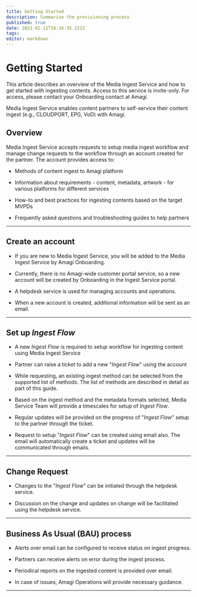```yaml
---
title: Getting Started
description: Summarise the provisioning process
published: true
date: 2021-01-11T16:16:35.151Z
tags: 
editor: markdown
---
```


# Getting Started

This article describes an overview of the Media Ingest Service and how to get started with ingesting contents. Access to this service is invite-only. For access, please contact your Onboarding contact at Amagi.

Media Ingest Service enables content partners to self-service their content ingest (e.g., CLOUDPORT, EPG, VoD) with Amagi. 

## Overview

Media Ingest Service accepts requests to setup media ingest workflow and manage change requests to the workflow through an account created for the partner. The account provides access to:

* Methods of content ingest to Amagi platform

* Information about requirements - content, metadata, artwork - for various platforms for different services

* How-to and best practices for ingesting contents based on the target MVPDs

* Frequently asked questions and troubleshooting guides to help partners

------

## Create an account

* If you are new to Media Ingest Service, you will be added to the Media Ingest Service by Amagi Onboarding. 

* Currently, there is no Amagi-wide customer portal service, so a new account will be created by Onboarding in the Ingest Service portal.

* A helpdesk service is used for managing accounts and operations.

* When a new account is created, additional information will be sent as an email.

------

## Set up *Ingest Flow*

* A new *Ingest Flow* is required to setup workflow for ingesting content using Media Ingest Service

* Partner can raise a ticket to add a new "*Ingest Flow*" using the account

* While requesting, an existing ingest method can be selected from the supported list of methods. The list of methods are described in detail as part of this guide.

* Based on the ingest method and the metadata formats selected, Media Service Team will provide a timescales for setup of *Ingest Flow*.

* Regular updates will be provided on the progress of "*Ingest Flow*" setup to the partner through the ticket.
  
* Request to setup "*Ingest Flow*" can be created using email also. The email will automatically create a ticket and updates will be communicated through emails.

------

## Change Request

* Changes to the "*Ingest Flow*" can be initiated through the helpdesk service.

* Discussion on the change and updates on change will be facilitated using the helpdesk service.

------

## Business As Usual (BAU) process

* Alerts over email can be configured to receive status on ingest progress.

* Partners can receive alerts on error during the ingest process.

* Periodical reports on the ingested content is provided over email.

* In case of issues, Amagi Operations will provide necessary guidance.

------